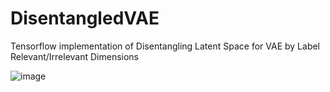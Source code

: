 # DisentangledVAE
Tensorflow implementation of Disentangling Latent Space for VAE by Label Relevant/Irrelevant Dimensions

![image](https://github.com/ZhilZheng/DisentangledVAE/blob/master/architecture.png)      
